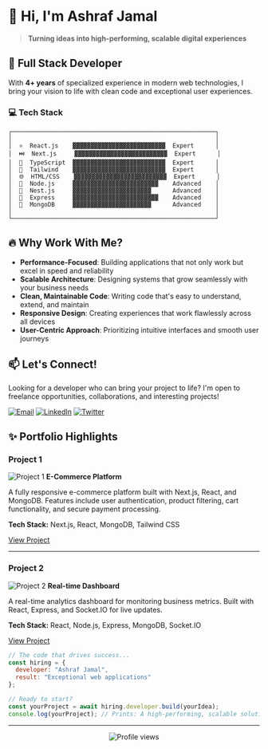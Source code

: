 # 👋 Hi, I'm Ashraf Jamal

> **Turning ideas into high-performing, scalable digital experiences**

## 🚀 Full Stack Developer

With **4+ years** of specialized experience in modern web technologies, I bring your vision to life with clean code and exceptional user experiences.

### 💻 Tech Stack

```
┌─────────────────────────────────────────────────────────┐
│                                                         │
│  ⚛️  React.js    ▓▓▓▓▓▓▓▓▓▓▓▓▓▓▓▓▓▓▓▓▓▓▓▓▓▓  Expert      │
│  ⏭️  Next.js     ▓▓▓▓▓▓▓▓▓▓▓▓▓▓▓▓▓▓▓▓▓▓▓▓▓▓  Expert      │
│  🔷  TypeScript  ▓▓▓▓▓▓▓▓▓▓▓▓▓▓▓▓▓▓▓▓▓▓▓▓▓▓  Expert      │
│  🎨  Tailwind    ▓▓▓▓▓▓▓▓▓▓▓▓▓▓▓▓▓▓▓▓▓▓▓▓▓▓  Expert      │
│  🌐  HTML/CSS    ▓▓▓▓▓▓▓▓▓▓▓▓▓▓▓▓▓▓▓▓▓▓▓▓▓▓  Expert      │
│  📡  Node.js     ▓▓▓▓▓▓▓▓▓▓▓▓▓▓▓▓▓▓▓▓▓▓▓▓    Advanced    │
│  🦅  Nest.js     ▓▓▓▓▓▓▓▓▓▓▓▓▓▓▓▓▓▓▓▓▓▓      Advanced    │
│  🚂  Express     ▓▓▓▓▓▓▓▓▓▓▓▓▓▓▓▓▓▓▓▓▓▓▓▓    Advanced    │
│  🍃  MongoDB     ▓▓▓▓▓▓▓▓▓▓▓▓▓▓▓▓▓▓▓▓▓▓      Advanced    │
│                                                         │
└─────────────────────────────────────────────────────────┘
```

## 🔥 Why Work With Me?

- **Performance-Focused**: Building applications that not only work but excel in speed and reliability
- **Scalable Architecture**: Designing systems that grow seamlessly with your business needs
- **Clean, Maintainable Code**: Writing code that's easy to understand, extend, and maintain
- **Responsive Design**: Creating experiences that work flawlessly across all devices
- **User-Centric Approach**: Prioritizing intuitive interfaces and smooth user journeys

## 📫 Let's Connect!

Looking for a developer who can bring your project to life? I'm open to freelance opportunities, collaborations, and interesting projects!

[![Email](https://img.shields.io/badge/Email-ashrafjl2000%40gmail.com-D14836?style=for-the-badge&logo=gmail&logoColor=white)](mailto:ashrafjl2000@gmail.com)
[![LinkedIn](https://img.shields.io/badge/LinkedIn-Connect-0077B5?style=for-the-badge&logo=linkedin&logoColor=white)](https://linkedin.com/in/YourLinkedInUsername)
[![Twitter](https://img.shields.io/badge/Twitter-Follow-1DA1F2?style=for-the-badge&logo=twitter&logoColor=white)](https://twitter.com/YourTwitterUsername)

## ✨ Portfolio Highlights

### Project 1
![Project 1](https://via.placeholder.com/500x300)
**E-Commerce Platform**

A fully responsive e-commerce platform built with Next.js, React, and MongoDB. Features include user authentication, product filtering, cart functionality, and secure payment processing.

**Tech Stack:** Next.js, React, MongoDB, Tailwind CSS

[View Project](https://github.com/yourusername/project1)

---

### Project 2
![Project 2](https://via.placeholder.com/500x300)
**Real-time Dashboard**

A real-time analytics dashboard for monitoring business metrics. Built with React, Express, and Socket.IO for live updates.

**Tech Stack:** React, Node.js, Express, MongoDB, Socket.IO

[View Project](https://github.com/yourusername/project2)

```javascript
// The code that drives success...
const hiring = {
  developer: "Ashraf Jamal",
  result: "Exceptional web applications"
};

// Ready to start?
const yourProject = await hiring.developer.build(yourIdea);
console.log(yourProject); // Prints: A high-performing, scalable solution
```

---

<p align="center">
  <img src="https://komarev.com/ghpvc/?username=yourusername&label=Profile%20views&color=0e75b6&style=flat" alt="Profile views" />
</p>
